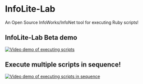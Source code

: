 # InfoLite-Lab

An Open Source InfoWorks/InfoNet tool for executing Ruby scripts!

## InfoLite-Lab Beta demo

[![Video demo of executing scripts](https://img.youtube.com/vi/kxfqf5nJXig/0.jpg)](https://www.youtube.com/watch?v=kxfqf5nJXig)

## Execute multiple scripts in sequence!

[![Video demo of executing scripts in sequence](https://img.youtube.com/vi/NRZxqdAIMRc/0.jpg)](https://www.youtube.com/watch?v=NRZxqdAIMRc)
